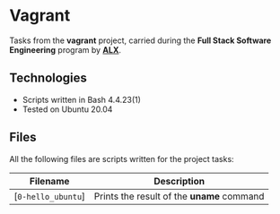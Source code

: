 # Vagrant

Tasks from the **vagrant** project, carried during the **Full Stack Software Engineering** program by **[ALX](https://www.alxafrica.com)**.

## Technologies
* Scripts written in Bash 4.4.23(1)
* Tested on Ubuntu 20.04

## Files
All the following files are scripts written for the project tasks:

| Filename | Description |
| --------- | ----------- |
| [`0-hello_ubuntu`] | Prints the result of the **uname** command |
